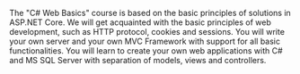 The "C# Web Basics" course is based on the basic principles of solutions in ASP.NET Core. 
We will get acquainted with the basic principles of web development, such as HTTP protocol, cookies and sessions. 
You will write your own server and your own MVC Framework with support for all basic functionalities. 
You will learn to create your own web applications with C# and MS SQL Server with separation of models, views and controllers.
